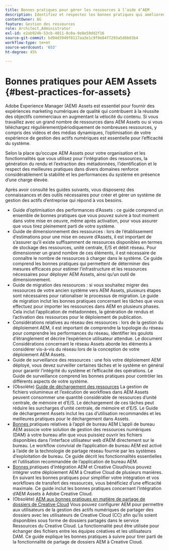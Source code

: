 ```yaml
---
title: Bonnes pratiques pour gérer les ressources à l’aide d’AEM
description: Identifiez et respectez les bonnes pratiques qui améliorent la stabilité et les performances du système lors de la charge, en fonction du déploiement d’AEM Assets et des fonctionnalités utilisées pour l’ingestion et le traitement des ressources.
contentOwner: AG
feature: Gestion des ressources
role: Architect,Administrator
exl-id: e2ab924b-53cb-4011-8c0a-9e8e59dd2f16
source-git-commit: bd94d3949f0117aa3e1c9f0e84f7293a5d6b03b4
workflow-type: tm+mt
source-wordcount: '653'
ht-degree: 45%

---
```


# Bonnes pratiques pour AEM Assets {#best-practices-for-assets}

Adobe Experience Manager (AEM) Assets est essentiel pour fournir des expériences marketing numériques de qualité qui contribuent à la réussite des objectifs commerciaux en augmentant la vélocité du contenu. Si vous travaillez avec un grand nombre de ressources dans AEM Assets ou si vous téléchargez régulièrement/périodiquement de nombreuses ressources, y compris des vidéos et des médias dynamiques, l’optimisation de votre expérience de gestion des actifs numériques est essentielle pour l’efficacité du système.

Selon la place qu’occupe AEM Assets pour votre organisation et les fonctionnalités que vous utilisez pour l’intégration des ressources, la génération du rendu et l’extraction des métadonnées, l’identification et le respect des meilleures pratiques dans divers domaines renforce considérablement la stabilité et les performances du système en présence d’une charge élevée.

Après avoir consulté les guides suivants, vous disposerez des connaissances et des outils nécessaires pour créer et gérer un système de gestion des actifs d’entreprise qui répond à vos besoins.

* [](performance-tuning-guidelines.md)
Guide d’optimisation des performances d’Assets : ce guide comprend un ensemble de bonnes pratiques que vous pouvez suivre à tout moment dans votre mise en oeuvre, même après activation, pour vous assurer que vous tirez pleinement parti de votre système.
* [](assets-sizing-guide.md)
Guide de dimensionnement des ressources : lors de l’établissement d’estimations pour une mise en oeuvre d’Assets, il est important de s’assurer qu’il existe suffisamment de ressources disponibles en termes de stockage des ressources, unité centrale, E/S et débit réseau. Pour dimensionner un grand nombre de ces éléments, il est nécessaire de connaître le nombre de ressources à charger dans le système. Ce guide comprend les bonnes pratiques qui permettent de déterminer des mesures efficaces pour estimer l’infrastructure et les ressources nécessaires pour déployer AEM Assets, ainsi qu’un outil de dimensionnement.
* [](assets-migration-guide.md)
Guide de migration des ressources : si vous souhaitez migrer des ressources de votre ancien système vers AEM Assets, plusieurs étapes sont nécessaires pour rationaliser le processus de migration. Le guide de migration inclut les bonnes pratiques concernant les tâches que vous effectuez pour importer les ressources dans AEM en plusieurs phases. Cela inclut l’application de métadonnées, la génération de rendus et l’activation des ressources pour le déploiement de publication.
* [](assets-network-considerations.md)
Considérations relatives au réseau des ressources : lors de la gestion du déploiement AEM, il est important de comprendre la topologie du réseau pour comprendre les performances du réseau, identifier les goulots d’étranglement et décrire l’expérience utilisateur attendue. Le document Considérations concernant le réseau Assets aborde les éléments à considérer vis-à-vis du réseau lors de la conception de votre déploiement AEM Assets.
* [](assets-monitoring-best-practices.md)
Guide de surveillance des ressources : une fois votre déploiement AEM déployé, vous devez surveiller certaines tâches et le système en général pour garantir l’intégrité du système et l’efficacité des opérations. Le Guide de surveillance comprend les bonnes pratiques pour contrôler les différents aspects de votre système.
* (Obsolète) [Guide de déchargement des ressources](assets-offloading-best-practices.md)
La gestion de fichiers volumineux et l’exécution de workflows dans AEM Assets peuvent consommer une quantité considérable de ressources d’unité centrale, de mémoire et d’E/S. Le déchargement de ces tâches peut réduire les surcharges d’unité centrale, de mémoire et d’E/S. Le Guide de déchargement Assets inclut les cas d’utilisation recommandés et les meilleures pratiques pour le déchargement dans Assets.
* [Bonnes ](https://helpx.adobe.com/fr/experience-manager/desktop-app/aem-desktop-app-best-practices.html)
pratiques relatives à l’appli de bureau AEM L’appli de bureau AEM associe votre solution de gestion des ressources numériques (DAM) à votre bureau afin que vous puissiez ouvrir les fichiers disponibles dans l’interface utilisateur web d’AEM directement sur le bureau. Le workflow convivial de l’application de bureau AEM est activé à l’aide de la technologie de partage réseau fournie par les systèmes d’exploitation de bureau. Ce guide décrit les fonctionnalités essentielles et l’utilisation recommandée de l’application de bureau AEM.
* [Bonnes ](aem-cc-integration-best-practices.md)
pratiques d’intégration AEM et Creative CloudVous pouvez intégrer votre déploiement AEM à Creative Cloud de plusieurs manières. En suivant les bonnes pratiques pour simplifier votre intégration et vos workflows de transfert des ressources, vous bénéficiez d’une efficacité maximale. Ce guide inclut les bonnes pratiques concernant l’intégration d’AEM Assets à Adobe Creative Cloud.
* (Obsolète) [AEM aux bonnes pratiques en matière de partage de dossiers de Creative Cloud](aem-cc-folder-sharing-best-practices.md)
Vous pouvez configurer AEM pour permettre aux utilisateurs de la gestion des actifs numériques de partager des dossiers avec les utilisateurs de Creative Cloud (CC) afin qu’ils soient disponibles sous forme de dossiers partagés dans le service Ressources du Creative Cloud. La fonctionnalité peut être utilisée pour échanger des fichiers entre les équipes créatives et les utilisateurs DAM. Ce guide explique les bonnes pratiques à suivre pour tirer parti de la fonctionnalité de partage de dossiers AEM à Creative Cloud.
